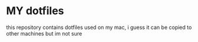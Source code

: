 # MY dotfiles 

this repository contains dotfiles used on my mac, i guess it can be copied to other machines but im not sure
